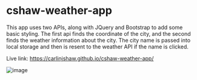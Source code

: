 # cshaw-weather-app

This app uses two APIs, along with JQuery and Bootstrap to add some basic styling. 
The first api finds the coordinate of the city, and the second finds the weather information about the city. 
The city name is passed into local storage and then is resent to the weather API if the name is clicked. 


Live link: https://carlinjshaw.github.io/cshaw-weather-app/

![image](https://user-images.githubusercontent.com/82618604/121978920-3598fe80-cd57-11eb-8650-01c10e7ca5c6.png)
